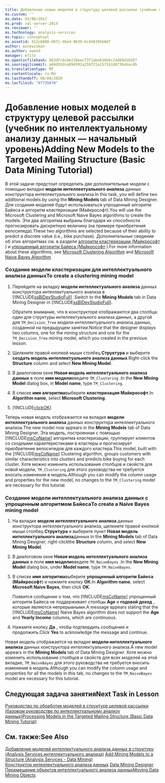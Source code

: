 ```yaml
---
title: Добавление новых моделей в структуру целевой рассылки (учебник по интеллектуальному анализу данных — базовый) | Документация Майкрософт
ms.custom: ''
ms.date: 03/06/2017
ms.prod: sql-server-2014
ms.reviewer: ''
ms.technology: analysis-services
ms.topic: conceptual
ms.assetid: 512c6888-60f1-46e4-9639-bc448395b8d7
author: minewiskan
ms.author: owend
manager: kfile
ms.openlocfilehash: b83dfc6c9e218eecf3f2abe636b8c24d69d1b507
ms.sourcegitcommit: ad4d92dce894592a259721a1571b1d8736abacdb
ms.translationtype: MT
ms.contentlocale: ru-RU
ms.lasthandoff: 08/04/2020
ms.locfileid: "87735670"
---
```

# <a name="adding-new-models-to-the-targeted-mailing-structure-basic-data-mining-tutorial"></a><span data-ttu-id="9d89a-102">Добавление новых моделей в структуру целевой рассылки (учебник по интеллектуальному анализу данных — начальный уровень)</span><span class="sxs-lookup"><span data-stu-id="9d89a-102">Adding New Models to the Targeted Mailing Structure (Basic Data Mining Tutorial)</span></span>
  <span data-ttu-id="9d89a-103">В этой задаче предстоит определить две дополнительные модели с помощью вкладки **модели интеллектуального анализа** данных конструктора интеллектуального анализа.</span><span class="sxs-lookup"><span data-stu-id="9d89a-103">In this task, you will define two additional models by using the **Mining Models** tab of Data Mining Designer.</span></span> <span data-ttu-id="9d89a-104">Для создания моделей будут использоваться упрощенный алгоритм Байеса и алгоритм кластеризации (Майкрософт).</span><span class="sxs-lookup"><span data-stu-id="9d89a-104">You will use the Microsoft Clustering and Microsoft Naive Bayes algorithms to create the models.</span></span> <span data-ttu-id="9d89a-105">Эти два алгоритма выбраны благодаря их способности прогнозировать дискретную величину (на примере приобретения велосипеда).</span><span class="sxs-lookup"><span data-stu-id="9d89a-105">These two algorithms are selected because of their ability to predict a discrete value (i.e., bike purchase).</span></span> <span data-ttu-id="9d89a-106">Дополнительные сведения об этих алгоритмах см. в разделе [алгоритм кластеризации (Майкрософт](../../2014/analysis-services/data-mining/microsoft-clustering-algorithm.md) ) и [упрощенный алгоритм Байеса (Майкрософт](../../2014/analysis-services/data-mining/microsoft-naive-bayes-algorithm.md) ).</span><span class="sxs-lookup"><span data-stu-id="9d89a-106">For more information about these algorithms, see [Microsoft Clustering Algorithm](../../2014/analysis-services/data-mining/microsoft-clustering-algorithm.md) and [Microsoft Naive Bayes Algorithm](../../2014/analysis-services/data-mining/microsoft-naive-bayes-algorithm.md)</span></span>  
  
### <a name="to-create-a-clustering-mining-model"></a><span data-ttu-id="9d89a-107">Создание модели кластеризации для интеллектуального анализа данных</span><span class="sxs-lookup"><span data-stu-id="9d89a-107">To create a clustering mining model</span></span>  
  
1.  <span data-ttu-id="9d89a-108">Перейдите на вкладку **модели интеллектуального анализа** данных конструктора интеллектуального анализа в [!INCLUDE[ssBIDevStudioFull](../includes/ssbidevstudiofull-md.md)] .</span><span class="sxs-lookup"><span data-stu-id="9d89a-108">Switch to the **Mining Models** tab in Data Mining Designer in [!INCLUDE[ssBIDevStudioFull](../includes/ssbidevstudiofull-md.md)].</span></span>  
  
     <span data-ttu-id="9d89a-109">Обратите внимание, что в конструкторе отображаются два столбца: один для структуры интеллектуального анализа данных, а другой для `TM_Decision_Tree` модели интеллектуального анализа данных, созданной на предыдущем занятии.</span><span class="sxs-lookup"><span data-stu-id="9d89a-109">Notice that the designer displays two columns, one for the mining structure and one for the `TM_Decision_Tree` mining model, which you created in the previous lesson.</span></span>  
  
2.  <span data-ttu-id="9d89a-110">Щелкните правой кнопкой мыши столбец **Структура** и выберите **создать модель интеллектуального анализа данных**.</span><span class="sxs-lookup"><span data-stu-id="9d89a-110">Right-click the **Structure** column and select **New Mining Model**.</span></span>  
  
3.  <span data-ttu-id="9d89a-111">В диалоговом окне **Новая модель интеллектуального анализа данных** в поле **имя модели**введите `TM_Clustering` .</span><span class="sxs-lookup"><span data-stu-id="9d89a-111">In the **New Mining Model** dialog box, in **Model name**, type `TM_Clustering`.</span></span>  
  
4.  <span data-ttu-id="9d89a-112">В списке **имя алгоритма**выберите **кластеризация Майкрософт**.</span><span class="sxs-lookup"><span data-stu-id="9d89a-112">In **Algorithm name**, select **Microsoft Clustering**.</span></span>  
  
5.  [!INCLUDE[clickOK](../includes/clickok-md.md)]  
  
 <span data-ttu-id="9d89a-113">Теперь новая модель отображается на вкладке **модели интеллектуального анализа** данных конструктора интеллектуального анализа.</span><span class="sxs-lookup"><span data-stu-id="9d89a-113">The new model now appears in the **Mining Models** tab of Data Mining Designer.</span></span> <span data-ttu-id="9d89a-114">Эта модель, построенная с помощью [!INCLUDE[msCoName](../includes/msconame-md.md)] алгоритма кластеризации, группирует клиентов со сходными характеристиками в кластеры и прогнозирует приобретение велосипедов для каждого кластера.</span><span class="sxs-lookup"><span data-stu-id="9d89a-114">This model, built with the [!INCLUDE[msCoName](../includes/msconame-md.md)] Clustering algorithm, groups customers with similar characteristics into clusters and predicts bike buying for each cluster.</span></span> <span data-ttu-id="9d89a-115">Хотя можно изменить использование столбцов и свойств для новой модели, `TM_Clustering` для этого руководства не требуется вносить изменения в модель.</span><span class="sxs-lookup"><span data-stu-id="9d89a-115">Although you can modify the column usage and properties for the new model, no changes to the `TM_Clustering` model are necessary for this tutorial.</span></span>  
  
### <a name="to-create-a-naive-bayes-mining-model"></a><span data-ttu-id="9d89a-116">Создание модели интеллектуального анализа данных с упрощенным алгоритмом Байеса</span><span class="sxs-lookup"><span data-stu-id="9d89a-116">To create a Naive Bayes mining model</span></span>  
  
1.  <span data-ttu-id="9d89a-117">На вкладке **модели интеллектуального анализа** данных конструктора интеллектуального анализа, щелкните правой кнопкой мыши столбец **Структура** и выберите пункт **Новая модель интеллектуального анализа**данных.</span><span class="sxs-lookup"><span data-stu-id="9d89a-117">In the **Mining Models** tab of Data Mining Designer, right-clickthe **Structure** column, and select **New Mining Model**.</span></span>  
  
2.  <span data-ttu-id="9d89a-118">В диалоговом окне **Новая модель интеллектуального анализа данных** в поле **имя модели**введите `TM_NaiveBayes` .</span><span class="sxs-lookup"><span data-stu-id="9d89a-118">In the **New Mining Model** dialog box, under **Model name**, type `TM_NaiveBayes`.</span></span>  
  
3.  <span data-ttu-id="9d89a-119">В списке **имя алгоритма**выберите **упрощенный алгоритм Байеса (Майкрософт**) и нажмите кнопку **ОК**.</span><span class="sxs-lookup"><span data-stu-id="9d89a-119">In **Algorithm name**, select **Microsoft Naive Bayes**, then click **OK**.</span></span>  
  
     <span data-ttu-id="9d89a-120">Появится сообщение о том, что [!INCLUDE[msCoName](../includes/msconame-md.md)] упрощенный алгоритм Байеса не поддерживает столбцы **Age** и **годовой доход** , которые являются непрерывными.</span><span class="sxs-lookup"><span data-stu-id="9d89a-120">A message appears stating that the [!INCLUDE[msCoName](../includes/msconame-md.md)] Naive Bayes algorithm does not support the **Age** and **Yearly Income** columns, which are continuous.</span></span>  
  
4.  <span data-ttu-id="9d89a-121">Нажмите кнопку **Да** , чтобы подтвердить сообщение и продолжить.</span><span class="sxs-lookup"><span data-stu-id="9d89a-121">Click **Yes** to acknowledge the message and continue.</span></span>  
  
 <span data-ttu-id="9d89a-122">Новая модель отображается на вкладке **модели интеллектуального анализа** данных конструктора интеллектуального анализа.</span><span class="sxs-lookup"><span data-stu-id="9d89a-122">A new model appears in the **Mining Models** tab of Data Mining Designer.</span></span> <span data-ttu-id="9d89a-123">Хотя можно изменить использование столбцов и свойств для всех моделей на этой вкладке, `TM_NaiveBayes` для этого руководства не требуется вносить изменения в модель.</span><span class="sxs-lookup"><span data-stu-id="9d89a-123">Although you can modify the column usage and properties for all the models in this tab, no changes to the `TM_NaiveBayes` model are necessary for this tutorial.</span></span>  
  
## <a name="next-task-in-lesson"></a><span data-ttu-id="9d89a-124">Следующая задача занятия</span><span class="sxs-lookup"><span data-stu-id="9d89a-124">Next Task in Lesson</span></span>  
 [<span data-ttu-id="9d89a-125">Руководство по обработке моделей в структуре целевой рассылки &#40;базовом руководстве по интеллектуальному анализу данных&#41;</span><span class="sxs-lookup"><span data-stu-id="9d89a-125">Processing Models in the Targeted Mailing Structure &#40;Basic Data Mining Tutorial&#41;</span></span>](../../2014/tutorials/processing-models-in-the-targeted-mailing-structure-basic-data-mining-tutorial.md)  
  
## <a name="see-also"></a><span data-ttu-id="9d89a-126">См. также:</span><span class="sxs-lookup"><span data-stu-id="9d89a-126">See Also</span></span>  
 <span data-ttu-id="9d89a-127">[Добавление моделей интеллектуального анализа данных в структуру &#40;Analysis Services интеллектуального анализа&#41;](../../2014/analysis-services/data-mining/add-mining-models-to-a-structure-analysis-services-data-mining.md) </span><span class="sxs-lookup"><span data-stu-id="9d89a-127">[Add Mining Models to a Structure &#40;Analysis Services - Data Mining&#41;](../../2014/analysis-services/data-mining/add-mining-models-to-a-structure-analysis-services-data-mining.md) </span></span>  
 <span data-ttu-id="9d89a-128">[Конструктор интеллектуального анализа данных](../../2014/analysis-services/data-mining/data-mining-designer.md) </span><span class="sxs-lookup"><span data-stu-id="9d89a-128">[Data Mining Designer](../../2014/analysis-services/data-mining/data-mining-designer.md) </span></span>  
 [<span data-ttu-id="9d89a-129">Перемещение объектов интеллектуального анализа данных</span><span class="sxs-lookup"><span data-stu-id="9d89a-129">Moving Data Mining Objects</span></span>](../../2014/analysis-services/data-mining/moving-data-mining-objects.md)  
  
  
